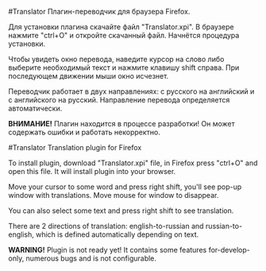 #Translator
Плагин-переводчик для браузера Firefox.

Для установки плагина скачайте файл "Translator.xpi". В браузере нажмите "ctrl+O" и откройте скачанный файл. Начнётся процедура установки.

Чтобы увидеть окно перевода, наведите курсор на слово либо выберите необходимый текст и нажмите клавишу shift справа. При последующем движении мыши окно исчезнет.

Переводчик работает в двух направлениях: с русского на английский и с английского на русский. Направление перевода определяется автоматически.

**ВНИМАНИЕ!** Плагин находится в процессе разработки! Он может содержать ошибки и работать некорректно.

#Translator
Translation plugin for Firefox

To install plugin, download "Translator.xpi" file, in Firefox press "ctrl+O" and open this file. It will install plugin into your browser.

Move your cursor to some word and press right shift, you'll see pop-up window with translations. Move mouse for window to disappear.

You can also select some text and press right shift to see translation.

There are 2 directions of translation: english-to-russian and russian-to-english, which is defined automatically depending on text.


**WARNING!** Plugin is not ready yet! It contains some features for-develop-only, numerous bugs and is not configurable.
